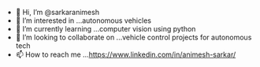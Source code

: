 - 👋 Hi, I’m @sarkaranimesh
- 👀 I’m interested in ...autonomous vehicles
- 🌱 I’m currently learning ...computer vision using python
- 💞️ I’m looking to collaborate on ...vehicle control projects for autonomous tech
- 📫 How to reach me ...https://www.linkedin.com/in/animesh-sarkar/

<!---
sarkaranimesh/sarkaranimesh is a ✨ special ✨ repository because its `README.md` (this file) appears on your GitHub profile.
You can click the Preview link to take a look at your changes.
--->
